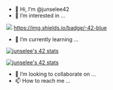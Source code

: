 

- 👋 Hi, I’m @junselee42
- 👀 I’m interested in ...

<img src="https://img.shields.io/badge/42-000000?style=flat-square&logo=&logoColor=white"/></a>
https://img.shields.io/badge/-42-blue
- 🌱 I’m currently learning ...

[![junselee's 42 stats](https://badge42.herokuapp.com/api/stats/junselee?cursus=C%20Piscine)](https://github.com/junselee42/badge42)

[![junselee's 42 stats](https://badge42.herokuapp.com/api/stats/junselee?privacyName=true)](https://github.com/junselee42/badge42)
- 💞️ I’m looking to collaborate on ...
- 📫 How to reach me ...

<!---
junselee42/junselee42 is a ✨ special ✨ repository because its `README.md` (this file) appears on your GitHub profile.
You can click the Preview link to take a look at your changes.
--->
